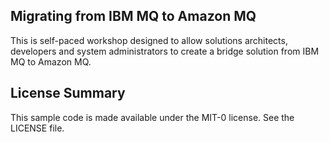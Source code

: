 ## Migrating from IBM MQ to Amazon MQ

This is self-paced workshop designed to allow solutions architects, developers and system administrators to create a bridge solution from IBM MQ to Amazon MQ.

## License Summary

This sample code is made available under the MIT-0 license. See the LICENSE file.
